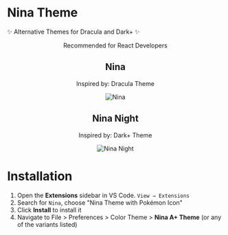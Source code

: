 # Nina Theme

✨ Alternative Themes for Dracula and Dark+ ✨

<div align="center">
Recommended for React Developers
  
  <div> <h2> Nina</h2></div>

Inspired by: Dracula Theme

![Nina](https://i.ibb.co/RDXggrY/nina-t.png)

## Nina Night

Inspired by: Dark+ Theme

![Nina Night](https://i.ibb.co/ZGxS7jh/nina-night.png)

</div>

# Installation

1. Open the **Extensions** sidebar in VS Code. `View → Extensions`
1. Search for `Nina`, choose "Nina Theme with Pokémon Icon"
1. Click **Install** to install it
1. Navigate to File > Preferences > Color Theme > **Nina A+ Theme** (or any of the variants listed)
